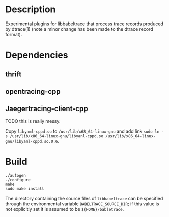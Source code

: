 # Description

Experimental plugins for libbabeltrace that process trace records produced by dtrace(1) (note a minor change has been made to the dtrace record format).

# Dependencies

## thrift

## opentracing-cpp

## Jaegertracing-client-cpp

TODO this is really messy.

Copy `libyaml-cppd.so` to `/usr/lib/x68_64-linux-gnu` and add link `sudo ln -s /usr/lib/x86_64-linux-gnu/libyanl-cppd.so /usr/lib/x86_64-linux-gnu/libyaml-cppd.so.0.6`.

# Build

```
./autogen
./configure
make
sudo make install
```

The directory containing the source files of `libbabeltrace` can be specified through the environmental variable `BABELTRACE_SOURCE_DIR`; if this value is not explicitly set it is assumed to be `${HOME}/babletrace`.
